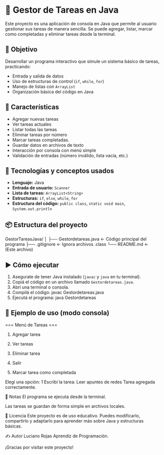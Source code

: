 # 📝 Gestor de Tareas en Java

Este proyecto es una aplicación de consola en Java que permite al usuario gestionar sus tareas de manera sencilla. Se puede agregar, listar, marcar como completadas y eliminar tareas desde la terminal.

## 🎯 Objetivo

Desarrollar un programa interactivo que simule un sistema básico de tareas, practicando:

- Entrada y salida de datos
- Uso de estructuras de control (`if`, `while`, `for`)
- Manejo de listas con `ArrayList`
- Organización básica del código en Java

## 🚀 Características

- Agregar nuevas tareas
- Ver tareas actuales
- Listar todas las tareas
- Eliminar tareas por número
- Marcar tareas completadas.
- Guardar datos en archivos de texto
- Interacción por consola con menú simple
- Validación de entradas (número inválido, lista vacía, etc.)

## 🧠 Tecnologías y conceptos usados

- **Lenguaje:** Java
- **Entrada de usuario:** `Scanner`
- **Lista de tareas:** `ArrayList<String>`
- **Estructuras:** `if`, `else`, `while`, `for`
- **Estructura del código:** `public class`, `static void main`, `System.out.println`

## 📦 Estructura del proyecto
GestorTareasJava/
│
├── Gestordetareas.java ← Código principal del programa
├── .gitignore ← Ignora archivos .class
└── README.md ← (Este archivo)

## ▶️ Cómo ejecutar

1. Asegurate de tener Java instalado (`javac` y `java` en tu terminal).
2. Copiá el código en un archivo llamado `Gestordetareas.java`.
3. Abrí una terminal o consola.
4. Compilá el código: javac Gestordetareas.java
5. Ejecutá el programa: java Gestordetareas

## 🧪 Ejemplo de uso (modo consola)

=== Menú de Tareas ===

1. Agregar tarea

2. Ver tareas

3. Eliminar tarea

4. Salir

5. Marcar tarea como completada

Elegí una opción: 1
Escribí la tarea: Leer apuntes de redes
Tarea agregada correctamente.

📝 Notas
El programa se ejecuta desde la terminal.

Las tareas se guardan de forma simple en archivos locales.

📌 Licencia
Este proyecto es de uso educativo. Puedes modificarlo, compartirlo y adaptarlo para aprender más sobre Java y estructuras básicas.

✍️ Autor
Luciano Rojas
Aprendíz de Programación.

¡Gracias por visitar este proyecto!




